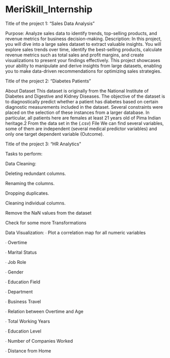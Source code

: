 # MeriSkill_Internship
Title of the project 1: “Sales Data Analysis” 

Purpose: Analyze sales data to identify trends, top-selling products, and revenue metrics for business decision-making.
Description: In this project, you will dive into a large sales dataset to extract valuable insights. You will explore sales trends over time, identify the best-selling products, calculate revenue metrics such as total sales and profit margins, and create visualizations to present your findings effectively. This project showcases your ability to manipulate and derive insights from large datasets, enabling you to make data-driven recommendations for optimizing sales strategies.


Title of the project 2: “Diabetes Patients”

 
About Dataset
This dataset is originally from the National Institute of Diabetes and Digestive and Kidney
Diseases. The objective of the dataset is to diagnostically predict whether a patient has diabetes
based on certain diagnostic measurements included in the dataset. Several constraints were placed
on the selection of these instances from a larger database. In particular, all patients here are females
at least 21 years old of Pima Indian heritage.2
From the data set in the (.csv) File We can find several variables, some of them are independent
(several medical predictor variables) and only one target dependent variable (Outcome).


Title of the project 3: “HR Analytics"
 
Tasks to perform: 

Data Cleaning:

Deleting redundant columns.

Renaming the columns.

Dropping duplicates.

Cleaning individual columns.

Remove the NaN values from the dataset

Check for some more Transformations

Data Visualization:
∙        Plot a correlation map for all numeric variables

∙        Overtime

∙        Marital Status

∙        Job Role

∙        Gender

∙        Education Field

∙        Department

∙        Business Travel

∙        Relation between Overtime and Age

∙        Total Working Years

∙        Education Level

∙        Number of Companies Worked

∙        Distance from Home


